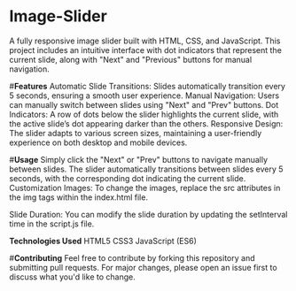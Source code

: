 # **Image-Slider**
A fully responsive image slider built with HTML, CSS, and JavaScript. This project includes an intuitive interface with dot indicators that represent the current slide, along with "Next" and "Previous" buttons for manual navigation.

#**Features**
Automatic Slide Transitions: Slides automatically transition every 5 seconds, ensuring a smooth user experience.
Manual Navigation: Users can manually switch between slides using "Next" and "Prev" buttons.
Dot Indicators: A row of dots below the slider highlights the current slide, with the active slide’s dot appearing darker than the others.
Responsive Design: The slider adapts to various screen sizes, maintaining a user-friendly experience on both desktop and mobile devices.

#**Usage**
Simply click the "Next" or "Prev" buttons to navigate manually between slides.
The slider automatically transitions between slides every 5 seconds, with the corresponding dot indicating the current slide.
Customization
Images: To change the images, replace the src attributes in the img tags within the index.html file.

Slide Duration: You can modify the slide duration by updating the setInterval time in the script.js file.


**Technologies Used**
HTML5
CSS3
JavaScript (ES6)


#**Contributing**
Feel free to contribute by forking this repository and submitting pull requests. For major changes, please open an issue first to discuss what you'd like to change.
